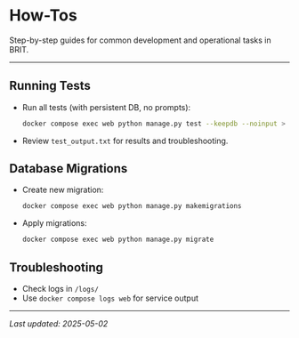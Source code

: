 # How-Tos

Step-by-step guides for common development and operational tasks in BRIT.

---

## Running Tests
- Run all tests (with persistent DB, no prompts):
  ```sh
  docker compose exec web python manage.py test --keepdb --noinput > test_output.txt
  ```
- Review `test_output.txt` for results and troubleshooting.

## Database Migrations
- Create new migration:
  ```sh
  docker compose exec web python manage.py makemigrations
  ```
- Apply migrations:
  ```sh
  docker compose exec web python manage.py migrate
  ```

## Troubleshooting
- Check logs in `/logs/`
- Use `docker compose logs web` for service output

---

_Last updated: 2025-05-02_
